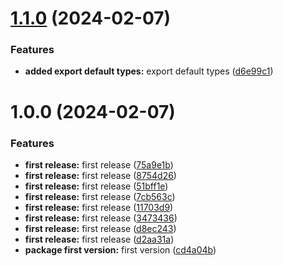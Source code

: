 # [1.1.0](https://github.com/resourge/vue3-hook-form/compare/v1.0.0...v1.1.0) (2024-02-07)


### Features

* **added export default types:** export default types ([d6e99c1](https://github.com/resourge/vue3-hook-form/commit/d6e99c1e6f8e0f9f453a3cf35e93637e5cf40c92))

# 1.0.0 (2024-02-07)


### Features

* **first release:** first release ([75a9e1b](https://github.com/resourge/vue3-hook-form/commit/75a9e1ba58002705818aa6c30b1a31a704bbe1ec))
* **first release:** first release ([8754d26](https://github.com/resourge/vue3-hook-form/commit/8754d264aa2d10b3ef7b4db487b829551b6924cb))
* **first release:** first release ([51bff1e](https://github.com/resourge/vue3-hook-form/commit/51bff1e6229741b5c54ce3ecb31ff52ac1373a0a))
* **first release:** first release ([7cb563c](https://github.com/resourge/vue3-hook-form/commit/7cb563cb9c1ff5e5921a38b5548dac8d213a797f))
* **first release:** first release ([11703d9](https://github.com/resourge/vue3-hook-form/commit/11703d91272be5aeea2ff02d9f7a8e3070e13eba))
* **first release:** first release ([3473436](https://github.com/resourge/vue3-hook-form/commit/34734368b83efa80612058de8a6b408c920dc6c8))
* **first release:** first release ([d8ec243](https://github.com/resourge/vue3-hook-form/commit/d8ec243226740b96b1138d2b4782711f754dfb93))
* **first release:** first release ([d2aa31a](https://github.com/resourge/vue3-hook-form/commit/d2aa31ac9f30c099174e7103ae589b2fdf2b45c8))
* **package first version:** first version ([cd4a04b](https://github.com/resourge/vue3-hook-form/commit/cd4a04b90c0289067205aee9a4852eecc726062c))
